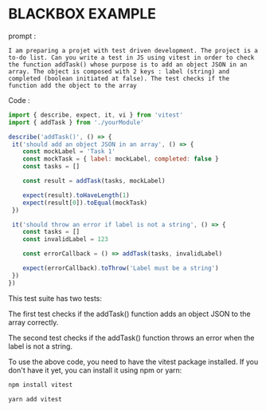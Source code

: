 # BLACKBOX EXAMPLE

prompt :
```
I am preparing a projet with test driven development. The project is a to-do list. Can you write a test in JS using vitest in order to check the function addTask() whose purpose is to add an object JSON in an array. The object is composed with 2 keys : label (string) and completed (boolean initiated at false). The test checks if the function add the object to the array
```

Code :
```JavaScript
import { describe, expect, it, vi } from 'vitest'
import { addTask } from './yourModule'

describe('addTask()', () => {
 it('should add an object JSON in an array', () => {
    const mockLabel = 'Task 1'
    const mockTask = { label: mockLabel, completed: false }
    const tasks = []

    const result = addTask(tasks, mockLabel)

    expect(result).toHaveLength(1)
    expect(result[0]).toEqual(mockTask)
 })

 it('should throw an error if label is not a string', () => {
    const tasks = []
    const invalidLabel = 123

    const errorCallback = () => addTask(tasks, invalidLabel)

    expect(errorCallback).toThrow('Label must be a string')
 })
})
```

This test suite has two tests:

The first test checks if the addTask() function adds an object JSON to the array correctly.

The second test checks if the addTask() function throws an error when the label is not a string.

To use the above code, you need to have the vitest package installed. If you don't have it yet, you can install it using npm or yarn:
```bash
npm install vitest

yarn add vitest
```

